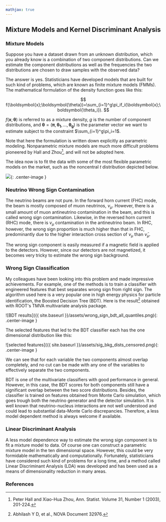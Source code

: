 ```yaml
---
mathjax: true
---
```


## Mixture Models and Kernel Discriminant Analysis

### Mixture Models

Suppose you have a dataset drawn from an unknown distribution, which you already know is a combination of two component distributions. Can we estimate the component distributions as well as the frequencies the two distributions are chosen to draw samples with the observed data?

The answer is yes. Statisticians have developed models that are built for such kind of problems, which are known as finite mixture models (FMMs). The mathematical formulation of the density function goes like this:


$$
f(\boldsymbol{x};\boldsymbol{\theta})=\sum_{i=1}^g\pi_if_i(\boldsymbol{x};\boldsymbol{\theta_i}).
$$


$f(\boldsymbol{x};\boldsymbol{\theta})$ is referred to as a mixture density, $g$ is the number of component distributions, and $\boldsymbol{\theta}=(\boldsymbol{\pi},\boldsymbol{\theta_1},...,\boldsymbol{\theta_g})$ is the parameter vector we want to estimate subject to the constraint $\sum_{i=1}^g\pi_i=1$.

Note that here the formulation is written down explicitly as parametric modeling. Nonparametric mixture models are much more difficult problems pioneered by Hall and Zhou[^1], and will not be adopted here.

The idea now is to fit the data with some of the most flexible parametric models on the market, such as the noncentral $t$ distribution depicted below.

![](https://upload.wikimedia.org/wikipedia/commons/8/88/Nc_student_t_pdf.svg){: .center-image }

### Neutrino Wrong Sign Contamination

The neutrino beams are not pure. In the forward horn current (FHC) mode, the beam is mostly composed of muon neutrinos, $\nu_\mu$. However, there is a small amount of muon antineutrino contamination in the beam, and this is called wrong sign contamination. Likewise, in the reversed horn current (RHC) mode, there is $\nu_\mu$ contamination in the antineutrino beam. In RHC, however, the wrong sign proportion is much higher than that in FHC, predominantly due to the higher interaction cross section of $\nu_\mu$ than $\bar{\nu}_\mu$.

The wrong sign component is easily measured if a magnetic field is applied to the detectors. However, since our detectors are not magnetized, it becomes very tricky to estimate the wrong sign background.

### Wrong Sign Classification

My colleagues have been looking into this problem and made impressive achievements. For example, one of the methods is to train a classifier with engineered features that best separates wrong sign from right sign. The algorithm used here is a very popular one in high energy physics for particle identification, the Boosted Decision Tree (BDT). Here is the result[^2] obtained with ROOT's TMVA multivariate analysis package.

![BDT results]({{ site.baseurl }}/assets/wrong_sign_bdt_all_quantiles.png){: .center-image }

The selected features that led to the BDT classifier each has the one dimensional distribution like this:

![selected features]({{ site.baseurl }}/assets/sig_bkg_dists_censored.png){: .center-image }

We can see that for each variable the two components almost overlap completely, and no cut can be made with any one of the variables to effectively separate the two components.

BDT is one of the multivariate classifiers with good performance in general. However, in this case, the BDT scores for both components still have a significant overlap between the two score distributions. Besides, the classifier is trained on features obtained from Monte Carlo simulation, which goes trough both the neutrino generator and the detector simulation. It is well known that neutrino-nucleus interactions are not well understood and could lead to substantial data-Monte Carlo discrepancies. Therefore, a less model dependent method is always welcome if available.

### Linear Discriminant Analysis

A less model dependence way to estimate the wrong sign component is to fit a mixture model to data. Of course one can construct a parametric mixture model in the ten dimensional space. However, this could be very formidable mathematically and computationally. Fortunately, statisticians have considered such kind of problems for a long time, and a method called Linear Discriminant Analysis (LDA) was developed and has been used as a means of dimensionality reduction in many areas.

### References

[^1]: Peter Hall and Xiao-Hua Zhou, Ann. Statist. Volume 31, Number 1 (2003), 201-224.
[^2]: Abhilash Y D, et al., NOVA Document 32976.